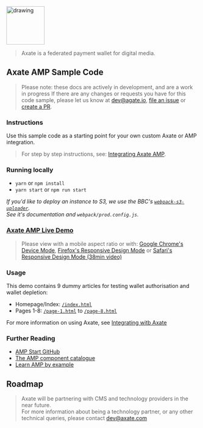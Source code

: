 <img src="https://axate-amp.s3.eu-west-2.amazonaws.com/images/logo-axate-dark-transparent.svg" alt="drawing" alt="Axate" width="100" />

> Axate is a federated payment wallet for digital media.




## Axate AMP Sample Code

> Please note: these docs are actively in development, and are a work in progress
> If there are any changes or requests you have for this code sample, please let us know at dev@agate.io, [file an issue](https://github.com/AgateHQ/axate-amp-sample-code/issues/new) or [create a PR](https://github.com/AgateHQ/axate-amp-sample-code/compare).  

### Instructions

Use this sample code as a starting point for your own custom Axate or AMP integration.


> For step by step instructions, see: [Integrating Axate AMP](https://github.com/AgateHQ/axate-developer-docs/blob/master/docs/amp/readme.md).  


### Running locally

* `yarn` or `npm install`
* `yarn start` or `npm run start`

_If you'd like to deploy an instance to S3, we use the BBC's [`webpack-s3-uploader`](https://github.com/bbc/webpack-s3-uploader).  
See it's documentation and `webpack/prod.config.js`._


### [Axate AMP Live Demo](https://axate-amp.s3.eu-west-2.amazonaws.com/index.html)

> Please view with a mobile aspect ratio or with: [Google Chrome's Device Mode](https://developers.google.com/web/tools/chrome-devtools/device-mode/), [Firefox's Responsive Design Mode](https://developer.mozilla.org/en-US/docs/Tools/Responsive_Design_Mode) or [Safari's Responsive Design Mode (38min video)](https://developer.apple.com/videos/play/wwdc2015/505/)



### Usage

This demo contains 9 dummy articles for testing wallet authorisation and wallet depletion:

* Homepage/Index: [`/index.html`](https://axate-amp.s3.eu-west-2.amazonaws.com/index.html)
* Pages 1-8: [`/page-1.html`](https://axate-amp.s3.eu-west-2.amazonaws.com/index.html) to [`/page-8.html`](https://axate-amp.s3.eu-west-2.amazonaws.com/index.html)

For more information on using Axate, see [Integrating witb Axate](https://github.com/AgateHQ/axate-developer-docs/blob/master/docs/readme.md)



### Further Reading

* [AMP Start GitHub](https://github.com/ampproject/ampstart)
* [The AMP component catalogue](https://amp.dev/documentation/components/)
* [Learn AMP by example](https://amp.dev/documentation/examples/)



## Roadmap

> Axate will be partnering with CMS and technology providers in the near future.<br />
> For more information about being a technology partner, or any other technical queries, please contact <a href="mailto:dev@axate.com?subject=Integrate with Axate">dev@axate.com</a>
